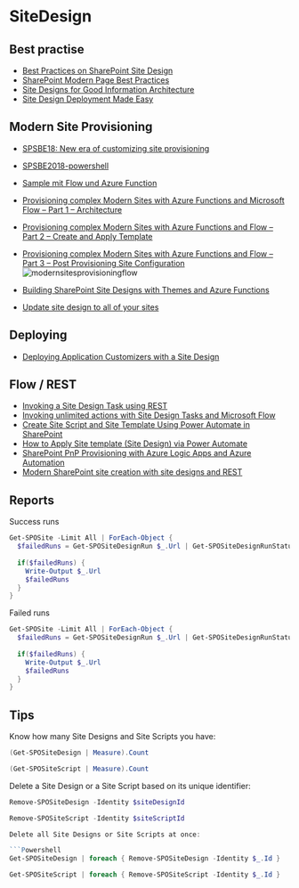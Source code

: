 # SiteDesign

## Best practise

- [Best Practices on SharePoint Site Design](https://sharepointmaven.com/best-practices-sharepoint-site-design)
- [SharePoint Modern Page Best Practices](https://sharepointmaven.com/sharepoint-modern-page-best-practices)
- [Site Designs for Good Information Architecture](https://sympmarc.com/2019/12/08/dear-microsoft-site-designs-for-good-information-architecture-too-brittle/)
- [Site Design Deployment Made Easy](https://blog.eardley.org.uk/2020/02/site-design-deployment-made-easy/)

## Modern Site Provisioning

- [SPSBE18: New era of customizing site provisioning](https://www.slideshare.net/OlliJskelinen/spsbe18-new-era-of-customizing-site-provisioning)
- [SPSBE2018-powershell](https://github.com/ollij/Demos/tree/master/SPSBE2018-powershell)
- [Sample mit Flow und Azure Function](https://github.com/SharePoint/sp-dev-site-scripts/tree/master/samples/site-azure-function)

- [Provisioning complex Modern Sites with Azure Functions and Microsoft Flow – Part 1 – Architecture](https://asishpadhy.com/2018/08/07/provisioning-complex-modern-sites-with-azure-functions-and-microsoft-flow-part-1-architecture)
- [Provisioning complex Modern Sites with Azure Functions and Flow – Part 2 – Create and Apply Template](https://asishpadhy.com/2018/08/13/provisioning-complex-modern-sites-with-azure-functions-and-flow-part-2-create-and-apply-template/)
- [Provisioning complex Modern Sites with Azure Functions and Flow – Part 3 – Post Provisioning Site Configuration](https://asishpadhy.com/2018/10/02/provisioning-complex-modern-sites-with-azure-functions-and-flow-part-3-post-provisioning-site-configuration/)
![modernsitesprovisioningflow](https://asishpadhyblog.files.wordpress.com/2018/08/modernsitesprovisioningflow_provisioningprocess.png?w=1024&h=733&crop=1)
- [Building SharePoint Site Designs with Themes and Azure Functions](https://bob1german.com/2018/07/31/building-sharepoint-site-designs-with-themes-and-azure-functions)
- [Update site design to all of your sites](https://letslearnoffice365.wordpress.com/2019/04/16/update-site-design-to-all-of-your-sites/)

## Deploying

- [Deploying Application Customizers with a Site Design](https://spdcp.com/2019/10/24/deploying-application-customizers-with-a-site-design/)

## Flow / REST

- [Invoking a Site Design Task using REST](https://beaucameron.net/2019/01/10/invoking-a-site-design-task-using-rest/)
- [Invoking unlimited actions with Site Design Tasks and Microsoft Flow](http://rezadorrani.com/index.php/2019/01/14/invoking-unlimited-actions-with-site-design-tasks-and-microsoft-flow/)
- [Create Site Script and Site Template Using Power Automate in SharePoint](https://techcommunity.microsoft.com/t5/microsoft-365-pnp-blog/create-site-script-and-site-template-using-power-automate-in/ba-p/2710696)
- [How to Apply Site template (Site Design) via Power Automate](https://365corner.pl/2021/10/14/how-to-apply-site-template-via-power-automate/)
- [SharePoint PnP Provisioning with Azure Logic Apps and Azure Automation](https://thesharepointfarm.com/2020/12/sharepoint-azure-pnp-provisioning/)
- [Modern SharePoint site creation with site designs and REST](https://simonagren.github.io/sites-sitedesign-rest/)

## Reports

Success runs

```Powershell
Get-SPOSite -Limit All | ForEach-Object {  
  $failedRuns = Get-SPOSiteDesignRun $_.Url | Get-SPOSiteDesignRunStatus | Where-Object {$_.OutcomeCode -ne "Success"};
 
  if($failedRuns) {
    Write-Output $_.Url
    $failedRuns
  }
}
```

Failed runs

```Powershell
Get-SPOSite -Limit All | ForEach-Object {  
  $failedRuns = Get-SPOSiteDesignRun $_.Url | Get-SPOSiteDesignRunStatus | Where-Object {$_.OutcomeCode -eq "Faulure"};
 
  if($failedRuns) {
    Write-Output $_.Url
    $failedRuns
  }
}
```

## Tips

Know how many Site Designs and Site Scripts you have:

```Powershell
(Get-SPOSiteDesign | Measure).Count
```

```Powershell
(Get-SPOSiteScript | Measure).Count
```

Delete a Site Design or a Site Script based on its unique identifier:

```Powershell
Remove-SPOSiteDesign -Identity $siteDesignId
```

```Powershell
Remove-SPOSiteScript -Identity $siteScriptId

Delete all Site Designs or Site Scripts at once:

```Powershell
Get-SPOSiteDesign | foreach { Remove-SPOSiteDesign -Identity $_.Id }
```

```Powershell
Get-SPOSiteScript | foreach { Remove-SPOSiteScript -Identity $_.Id }
```
